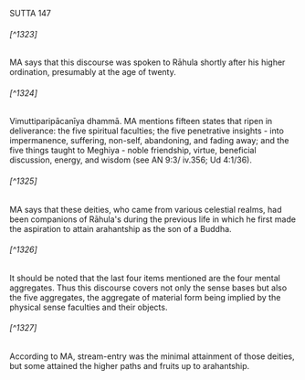 SUTTA 147

###### [^1323]
MA says that this discourse was spoken to Rāhula shortly after his higher ordination, presumably at the age of twenty.

###### [^1324]
Vimuttiparipācanīya dhammā. MA mentions fifteen states that ripen in deliverance: the five spiritual faculties; the five penetrative insights - into impermanence, suffering, non-self, abandoning, and fading away; and the five things taught to Meghiya - noble friendship, virtue, beneficial discussion, energy, and wisdom (see AN 9:3/ iv.356; Ud 4:1/36).

###### [^1325]
MA says that these deities, who came from various celestial realms, had been companions of Rāhula's during the previous life in which he first made the aspiration to attain arahantship as the son of a Buddha.

###### [^1326]
It should be noted that the last four items mentioned are the four mental aggregates. Thus this discourse covers not only the sense bases but also the five aggregates, the aggregate of material form being implied by the physical sense faculties and their objects.

###### [^1327]
According to MA, stream-entry was the minimal attainment of those deities, but some attained the higher paths and fruits up to arahantship.


